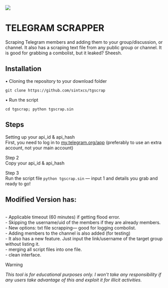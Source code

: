 ![](https://i.imgur.com/Q9orAvh.jpeg)
# TELEGRAM SCRAPPER
Scraping Telegram members and adding them to your group/discussion, or channel. It also has a scraping text file from any public group or channel. It is good for grabbing a combolist, but it leaked? Sheesh.

## Installation
• Cloning the repository to your download folder
```
git clone https://github.com/sintxcs/tgscrap
```
• Run the script
```
cd tgscrap; python tgscrap.sin
```
## Steps
Setting up your api_id & api_hash
<br>First, you need to log in to [my.telegram.org/app](https://my.telegram.org/apps) (preferably to use an extra account, not your main account)

Step 2
<br>Copy your api_id & api_hash

Step 3
<br>Run the script file ```python tgscrap.sin``` — input 1 and details you grab and ready to go!

## Modified Version has:
<br>- Applicable timeout (60 minutes) if getting flood error.
<br>- Skipping the username/uid of the members if they are already members.
<br>- New options: txt file scrapping— good for logging combolist.
<br>- Adding members to the channel is also added (for testing)
<br>- It also has a new feature. Just input the link/username of the target group without listing it.
<br>- merging all script files into one file.
<br>- clean interface.
<br>

> [!WARNING]  
> *This tool is for educational purposes only. I won't take any responsibility if any users take advantage of this and exploit it for illicit activities.*
